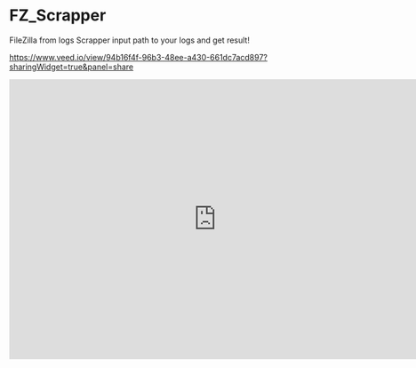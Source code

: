 # FZ_Scrapper
FileZilla from logs Scrapper
input path to your logs and get result!

https://www.veed.io/view/94b16f4f-96b3-48ee-a430-661dc7acd897?sharingWidget=true&panel=share

<iframe src="https://www.veed.io/embed/94b16f4f-96b3-48ee-a430-661dc7acd897" width="744" height="504" frameborder="0" title="Untitled.mp4" webkitallowfullscreen mozallowfullscreen allowfullscreen></iframe>
